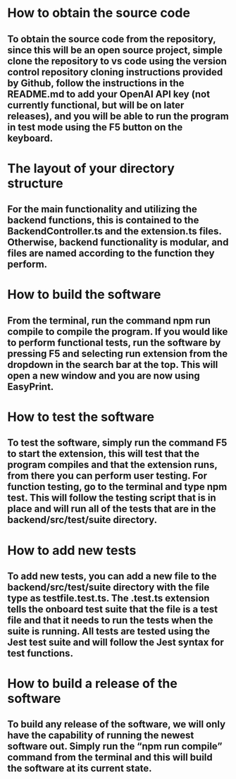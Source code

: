 # How to obtain the source code
## To obtain the source code from the repository, since this will be an open source project, simple clone the repository to vs code using the version control repository cloning instructions provided by Github, follow the instructions in the README.md to add your OpenAI API key (not currently functional, but will be on later releases), and you will be able to run the program in test mode using the F5 button on the keyboard. 
# The layout of your directory structure
## For the main functionality and utilizing the backend functions, this is contained to the BackendController.ts and the extension.ts files. Otherwise, backend functionality is modular, and files are named according to the function they perform.
# How to build the software
## From the terminal, run the command npm run compile to compile the program. If you would like to perform functional tests, run the software by pressing F5 and selecting run extension from the dropdown in the search bar at the top. This will open a new window and you are now using EasyPrint.
# How to test the software
## To test the software, simply run the command F5 to start the extension, this will test that the program compiles and that the extension runs, from there you can perform user testing. For function testing, go to the terminal and type npm test. This will follow the testing script that is in place and will run all of the tests that are in the backend/src/test/suite directory.
# How to add new tests
## To add new tests, you can add a new file to the backend/src/test/suite directory with the file type as testfile.test.ts. The .test.ts extension tells the onboard test suite that the file is a test file and that it needs to run the tests when the suite is running. All tests are tested using the Jest test suite and will follow the Jest syntax for test functions. 
# How to build a release of the software
## To build any release of the software, we will only have the capability of running the newest software out. Simply run the “npm run compile” command from the terminal and this will build the software at its current state.

